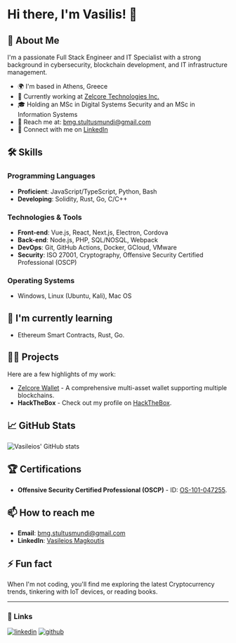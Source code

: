 # Hi there, I'm Vasilis! 👋

## 🚀 About Me
I'm a passionate Full Stack Engineer and IT Specialist with a strong background in cybersecurity, blockchain development, and IT infrastructure management.

- 🌍 I'm based in Athens, Greece
- 🏢 Currently working at [Zelcore Technologies Inc.](https://www.zelcore.io)
- 🎓 Holding an MSc in Digital Systems Security and an MSc in Information Systems
- 📧 Reach me at: bmg.stultusmundi@gmail.com
- 🔗 Connect with me on [LinkedIn](https://linkedin.com/in/vasileios-magkoutis-b06828a5)

## 🛠️ Skills

### Programming Languages
- **Proficient**: JavaScript/TypeScript, Python, Bash
- **Developing**: Solidity, Rust, Go, C/C++

### Technologies & Tools
- **Front-end**: Vue.js, React, Next.js, Electron, Cordova
- **Back-end**: Node.js, PHP, SQL/NOSQL, Webpack
- **DevOps**: Git, GitHub Actions, Docker, GCloud, VMware
- **Security**: ISO 27001, Cryptography, Offensive Security Certified Professional (OSCP)

### Operating Systems
- Windows, Linux (Ubuntu, Kali), Mac OS

## 🌱 I'm currently learning
- Ethereum Smart Contracts, Rust, Go.

## 👨‍💻 Projects
Here are a few highlights of my work:

- [Zelcore Wallet](https://www.zelcore.io) - A comprehensive multi-asset wallet supporting multiple blockchains.
- **HackTheBox** - Check out my profile on [HackTheBox](https://app.hackthebox.eu/profile/761).

## 📈 GitHub Stats
![Vasileios' GitHub stats](https://github-readme-stats.vercel.app/api?username=stultusmundi&show_icons=true&theme=radical)

## 🏆 Certifications
- **Offensive Security Certified Professional (OSCP)** - ID: [OS-101-047255](https://www.credly.com/badges/8a93d21a-5ac1-455b-92b2-9d287b1748eb).

## 📫 How to reach me
- **Email**: bmg.stultusmundi@gmail.com
- **LinkedIn**: [Vasileios Magkoutis](https://linkedin.com/in/vasileios-magkoutis-b06828a5)

## ⚡ Fun fact
When I'm not coding, you'll find me exploring the latest Cryptocurrency trends, tinkering with IoT devices, or reading books.

---

### 🔗 Links
[![linkedin](https://img.shields.io/badge/linkedin-0A66C2?style=for-the-badge&logo=linkedin&logoColor=white)](https://linkedin.com/in/vasileios-magkoutis-b06828a5)
[![github](https://img.shields.io/badge/github-000?style=for-the-badge&logo=github&logoColor=white)](https://github.com/stultusmundi)


<!--
**stultusmundi/stultusmundi** is a ✨ _special_ ✨ repository because its `README.md` (this file) appears on your GitHub profile.

Here are some ideas to get you started:

- 🔭 I’m currently working on ...
- 🌱 I’m currently learning ...
- 👯 I’m looking to collaborate on ...
- 🤔 I’m looking for help with ...
- 💬 Ask me about ...
- 📫 How to reach me: ...
- 😄 Pronouns: ...
- ⚡ Fun fact: ...
-->
